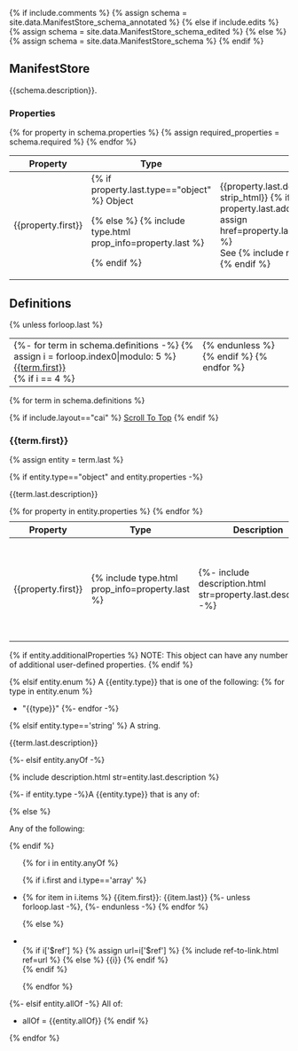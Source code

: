 {% if include.comments %}
  {% assign schema = site.data.ManifestStore_schema_annotated %}
{% else if include.edits %}
  {% assign schema = site.data.ManifestStore_schema_edited %}
{% else %}
  {% assign schema = site.data.ManifestStore_schema %}
{% endif %}

## ManifestStore

{{schema.description}}.

### Properties

<table class="manifest-ref-table">
<thead><tr>
<th class="manifest-ref-table">Property</th>
<th class="manifest-ref-table">Type</th>
<th class="manifest-ref-table">Description</th>
<th class="manifest-ref-table">Required?</th>
</tr></thead>

<tbody>
{% for property in schema.properties %}
{% assign required_properties = schema.required %}
<tr>
<td class="manifest-ref-table">{{property.first}}</td>

<!-- Type -->
<td class="manifest-ref-table">
{% if property.last.type=="object" %} 
  Object 

{% else %}
  {% include type.html prop_info=property.last %}

{% endif %}
</td>

<!-- Description -->
<td class="manifest-ref-table">{{property.last.description|markdownify | strip_html}}
{% if property.last.additionalProperties %}
  {% assign href=property.last.additionalProperties.first[1] %}
  <br/>See {% include ref-to-link.html ref=href %}
{% endif %}
</td>

<td class="manifest-ref-table"> <!-- Required? -->
{% include required.html prop=property.first required_list=required_properties %}
</td>

</tr>
{% endfor %}

</tbody></table>

<!---------------------------------------------------------------------->

## Definitions

<!-- TOC-like links -->

<table style="border: 0;" width="900">
<tbody>
<tr>
<td style="border: 0; vertical-align: top;">
{%- for term in schema.definitions -%}
{% assign i = forloop.index0|modulo: 5 %}
<a href="{{term.first | slugify | prepend: "#"}}">{{term.first}}</a>  <br/>
{% if i == 4 %}
</td>
{% unless forloop.last %}
<td style="border: 0; vertical-align: top;">
{% endunless %}
{% endif %}
{% endfor %}
</td>
</tr></tbody></table>

<!-- Definitions reference -->
{% for term in schema.definitions %}

{% if include.layout=="cai" %}
<a class="top-scroll-btn" title="Go to top" href="#manifeststore">Scroll To Top</a>
{% endif %}

### {{term.first}}

{% assign entity = term.last %}

{% if entity.type=="object" and entity.properties -%}

<p class="prop_desc" markdown="1">{{term.last.description}}</p>

<table class="manifest-ref-table" style="margin-top: 10px;">
<thead><tr>
<th class="manifest-ref-table">Property</th>
<th class="manifest-ref-table">Type</th>
<th class="manifest-ref-table">Description</th>
<th class="manifest-ref-table">Required?</th>
<th class="manifest-ref-table">Default Value</th>
</tr></thead>

<tbody>
{% for property in entity.properties %}
<tr>
<td class="manifest-ref-table">{{property.first}}</td>

<!-- Type  -->
<td class="manifest-ref-table"> 
{% include type.html prop_info=property.last %} 
</td>

<!-- Description -->
<td class="manifest-ref-table">{%- include description.html str=property.last.description -%}</td>

<td class="manifest-ref-table"> <!-- Required? -->
{% include required.html prop=property.first required_list=entity.required %}
</td>

<td class="manifest-ref-table"> <!-- Default Value -->
{% if property.last.default == empty %} Empty array {%endif%}
{% if property.last.default %} 
  {{property.last.default}} 
{% else %} 
  N/A 
{%endif%}
</td>
</tr>
{% endfor %}
</tbody></table>

{% if entity.additionalProperties %}
NOTE: This object can have any number of additional user-defined properties. 
{% endif %}

<!-- Not an object but an enum -->
{% elsif entity.enum %} 
A {{entity.type}} that is one of the following:
{% for type in entity.enum %}
- "{{type}}"
{%- endfor -%}

<!-- Not an object or enum, but a string -->
{% elsif entity.type=='string' %} 
A string.

{{term.last.description}}

<!-- Not an object, enum, or string, but 'anyOf' -->
{%- elsif entity.anyOf -%} 

{% include description.html str=entity.last.description %}

{%- if entity.type -%}A {{entity.type}} that is any of:

{% else %} 
<p>Any of the following:</p>
{% endif %} 

<ul>{% for i in entity.anyOf %}

  {% if i.first and i.type=='array' %}  <!-- i is an object or array -->
    <li>{% for item in i.items %}
      {{item.first}}: {{item.last}} {%- unless forloop.last -%}, {%- endunless -%}
    {% endfor %}</li>

  {% else %} <!-- i is a simple type -->
    <li>  
    {% if i['$ref'] %}
      {% assign url=i['$ref'] %}
      {% include ref-to-link.html ref=url %}
    {% else %}
      {{i}}
    {% endif %}
    </li>
  {% endif %}

{% endfor %}
</ul>

{%- elsif entity.allOf -%} <!-- Not an object, enum, string, or 'anyOf', but `allOf` (not in schema) -->
All of:
- allOf = {{entity.allOf}}
{% endif %}

{% endfor %} <!-- end iteration over site.data.ManifestStore_schema.definitions obj -->
